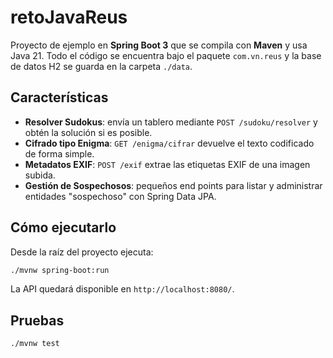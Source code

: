 # retoJavaReus

Proyecto de ejemplo en **Spring Boot 3** que se compila con **Maven** y usa Java
21. Todo el código se encuentra bajo el paquete `com.vn.reus` y la base de datos
H2 se guarda en la carpeta `./data`.

## Características

- **Resolver Sudokus**: envía un tablero mediante `POST /sudoku/resolver` y
  obtén la solución si es posible.
- **Cifrado tipo Enigma**: `GET /enigma/cifrar` devuelve el texto codificado de
  forma simple.
- **Metadatos EXIF**: `POST /exif` extrae las etiquetas EXIF de una imagen
  subida.
- **Gestión de Sospechosos**: pequeños end points para listar y administrar
  entidades "sospechoso" con Spring Data JPA.

## Cómo ejecutarlo

Desde la raíz del proyecto ejecuta:

```bash
./mvnw spring-boot:run
```

La API quedará disponible en `http://localhost:8080/`.

## Pruebas

```bash
./mvnw test
```

